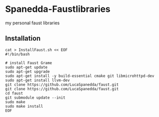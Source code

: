 # Spanedda-Faustlibraries
my personal faust libraries

## Installation

```
cat > InstallFaust.sh << EOF
#!/bin/bash    
    
# install Faust Grame
sudo apt-get update
sudo apt-get upgrade
sudo apt-get install -y build-essential cmake git libmicrohttpd-dev
sudo apt-get install llvm-dev
git clone https://github.com/LucaSpanedda/faust.git
git clone https://github.com/LucaSpanedda/faust.git
cd faust
git submodule update --init
sudo make
sudo make install
EOF
```
